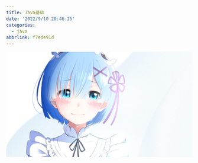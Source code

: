 ```yaml
---
title: Java基础
date: '2022/9/10 20:46:25'
categories:
  - java
abbrlink: f7ede91d
---
```


![img](res/other/异世界蕾姆_0.jpg)
